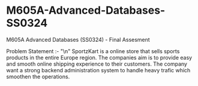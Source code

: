 # M605A-Advanced-Databases-SS0324
M605A Advanced Databases (SS0324) - Final Assesment

Problem Statement :- "\n"
SportzKart is a online store that sells sports products in the entire Europe region. 
The companies aim is to provide easy and smooth online shipping experience to their  customers.
The company want a strong backend administration system to handle heavy trafic which smoothen the operations. 


